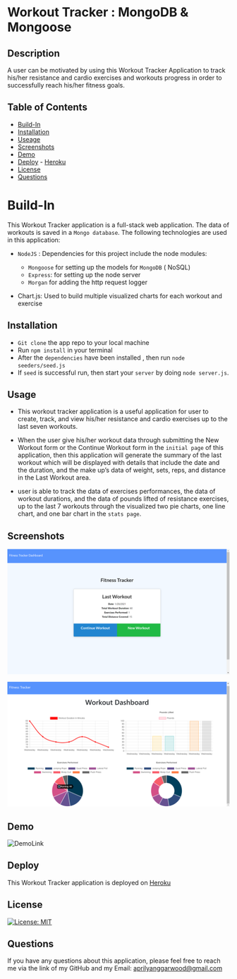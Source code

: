 # Workout Tracker : MongoDB & Mongoose

## Description

A user can be motivated by using this Workout Tracker Application to track his/her resistance and cardio exercises and workouts progress in order to successfully reach his/her fitness goals.

## Table of Contents

- [Build-In](#Build-In)
- [Installation](#Installation)
- [Useage](#Useage)
- [Screenshots](#screenshots)
- [Demo](#demo)
- [Deploy](#Deploy) - [Heroku](https://fathomless-scrubland-37701.herokuapp.com/?id=6008cd63a077450015712163)
- [License](#license)
- [Questions](#questions)

# Build-In

This Workout Tracker application is a full-stack web application. The data of workouts is saved in a `Mongo database`. The following technologies are used in this application:

- `NodeJS` : Dependencies for this project include the node modules:

  - `Mongoose` for setting up the models for `MongoDB` ( NoSQL)
  - `Express`: for setting up the node server
  - `Morgan` for adding the http request logger

- Chart.js: Used to build multiple visualized charts for each workout and exercise

## Installation

- `Git clone` the app repo to your local machine
- Run `npm install` in your terminal
- After the `dependencies` have been installed , then run `node seeders/seed.js`
- If `seed` is successful run, then start your `server` by doing `node server.js`.

## Usage

- This workout tracker application is a useful application for user to create, track, and view his/her resistance and cardio exercises up to the last seven workouts.

- When the user give his/her workout data through submitting the New Workout form or the Continue Workout form in the `initial page` of this application, then this application will generate the summary of the last workout which will be displayed with details that include the date and the duration, and the make up’s data of weight, sets, reps, and distance in the Last Workout area.

- user is able to track the data of exercises performances, the data of workout durations, and the data of pounds lifted of resistance exercises, up to the last 7 workouts through the visualized two pie charts, one line chart, and one bar chart in the `stats page`.

## Screenshots

![app-screenshot1](./public/image/app-screenshot1.png)

![app-screenshot2](./public/image/app-screenshot2.png)

## Demo

![DemoLink](./public/image/Fitness-Tracker.gif)

## Deploy

This Workout Tracker application is deployed on [Heroku](https://fathomless-scrubland-37701.herokuapp.com/?id=6008cd63a077450015712163)

## License

[![License: MIT](https://img.shields.io/badge/License-MIT-yellow.svg)](https://opensource.org/licenses/MIT)

## Questions

If you have any questions about this application, please feel free to reach me via the link of my GitHub and my Email: aprilyanggarwood@gmail.com
